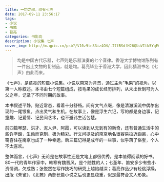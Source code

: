 ```yaml
---
title: 一均之间，间有七声
date: 2017-09-11 23:56:17
tags:
- 小说
- 书籍
- 葛亮
categories: 书影向
description: 小说集 七声
cover_img: http://m.qpic.cn/psb?/V10z9tn33iz4ON/.I7fBSdfH26QUuVItk5YqEC4r.6HA*W5yMtnUJj8UTI!/b/dL8AAAAAAAAA&bo=OAQ4BAAAAAARFyA!&rf=viewer_4
---
```




> 均是中国古代乐器，七声则是乐器演奏的七个音律。香港大学博物馆陈列有一件出土文物的复制品，就是均。葛亮毕业于香港大学，因此猜测书名《七声》由此而来。

《七声》，是葛亮的短篇小说集。小说以南京为背景，通过主角”毛果“的视角，以第一人称叙述。本书由七个短篇组成，按毛果的成长经历排列，从未出世到可为人父之年，记录了不同时期的故事。

本书叙述平静，贴近常态，看着十分舒畅。间有文气点缀，像是清澈溪流中偶尔出现的一尾银鱼，点出灵气和生机。在故事上，像是浮生六记，写的都是身边事，记童趣、记爱情、记民间艺术，也不避讳生活苦楚。

前四篇琴瑟、洪才、泥人尹、阿霞，可以读到从无到有的新奇，还有普通生活中的些许辛酸，生动而克制，极为精彩。行文间提及的南京地名很容易拉近距离，心中窃喜住在南京也成了一种幸运。后三篇记得是成年的一些事，似乎落了俗套，个人不太喜欢。

整体而言，《七声》无论是在故事性还是文笔上都很优秀，是本值得阅读的好书。80一代的青年作家中，韩寒有魏晋风，是个随性的人；七堇年、笛安多少有些小资情调，欠成熟；张悦然在写作技巧的研究上越陷越深；葛亮作品少有轻佻浮躁，出版《朱雀》、《北苑》两部长篇小说之后也更显稳重，似是最符合文人形象。